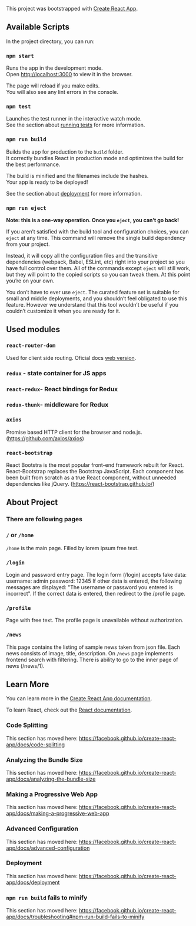 This project was bootstrapped with [Create React App](https://github.com/facebook/create-react-app).

## Available Scripts

In the project directory, you can run:

### `npm start`

Runs the app in the development mode.<br />
Open [http://localhost:3000](http://localhost:3000) to view it in the browser.

The page will reload if you make edits.<br />
You will also see any lint errors in the console.

### `npm test`

Launches the test runner in the interactive watch mode.<br />
See the section about [running tests](https://facebook.github.io/create-react-app/docs/running-tests) for more information.

### `npm run build`

Builds the app for production to the `build` folder.<br />
It correctly bundles React in production mode and optimizes the build for the best performance.

The build is minified and the filenames include the hashes.<br />
Your app is ready to be deployed!

See the section about [deployment](https://facebook.github.io/create-react-app/docs/deployment) for more information.

### `npm run eject`

**Note: this is a one-way operation. Once you `eject`, you can’t go back!**

If you aren’t satisfied with the build tool and configuration choices, you can `eject` at any time. This command will remove the single build dependency from your project.

Instead, it will copy all the configuration files and the transitive dependencies (webpack, Babel, ESLint, etc) right into your project so you have full control over them. All of the commands except `eject` will still work, but they will point to the copied scripts so you can tweak them. At this point you’re on your own.

You don’t have to ever use `eject`. The curated feature set is suitable for small and middle deployments, and you shouldn’t feel obligated to use this feature. However we understand that this tool wouldn’t be useful if you couldn’t customize it when you are ready for it.

## Used modules

### `react-router-dom`

Used for client side routing. Oficial docs [web version](https://reacttraining.com/react-router/web/guides/quick-start).

### `redux` - state container for JS apps
### `react-redux`-  React bindings for Redux
### `redux-thunk`- middleware for Redux

### `axios`

Promise based HTTP client for the browser and node.js. (https://github.com/axios/axios)

### `react-bootstrap`

React Bootstra is the most popular front-end framework rebuilt for React. React-Bootstrap replaces the Bootstrap JavaScript. Each component has been built from scratch as a true React component, without unneeded dependencies like jQuery.
(https://react-bootstrap.github.io/)


## About Project 

### There are following pages

### `/` or `/home` 
`/home` is the main page. Filled by lorem ipsum free text.

### `/login`
Login and password entry page. The login form (/login) accepts fake data:
        username: admin
        password: 12345
If other data is entered, the following messages are displayed: "The username or password you entered is incorrect".
If the correct data is entered, then redirect to the /profile page.

### `/profile` 
Page with free text. The profile page is unavailable without authorization.

### `/news` 
This page contains the listing of sample news taken from json file. Each news consists of image, title, description․ On `/news` page implements frontend search with filtering. There is ability to go to the inner page of news (/news/1).

## Learn More

You can learn more in the [Create React App documentation](https://facebook.github.io/create-react-app/docs/getting-started).

To learn React, check out the [React documentation](https://reactjs.org/).

### Code Splitting

This section has moved here: https://facebook.github.io/create-react-app/docs/code-splitting

### Analyzing the Bundle Size

This section has moved here: https://facebook.github.io/create-react-app/docs/analyzing-the-bundle-size

### Making a Progressive Web App

This section has moved here: https://facebook.github.io/create-react-app/docs/making-a-progressive-web-app

### Advanced Configuration

This section has moved here: https://facebook.github.io/create-react-app/docs/advanced-configuration

### Deployment

This section has moved here: https://facebook.github.io/create-react-app/docs/deployment

### `npm run build` fails to minify

This section has moved here: https://facebook.github.io/create-react-app/docs/troubleshooting#npm-run-build-fails-to-minify
